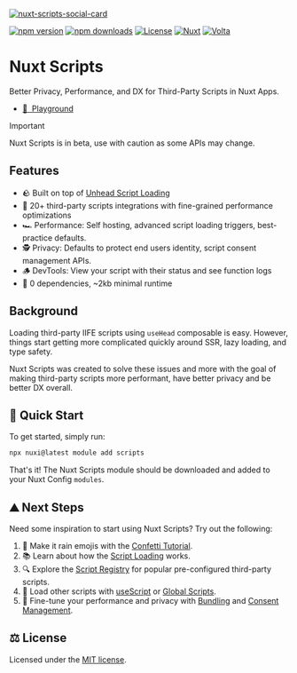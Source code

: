 [![nuxt-scripts-social-card](https://github.com/nuxt/scripts/blob/main/.github/banner.png)](https://scripts.nuxt.com)

[![npm version][npm-version-src]][npm-href]
[![npm downloads][npm-downloads-src]][npm-href]
[![License][license-src]][license-href]
[![Nuxt][nuxt-src]][nuxt-href]
[![Volta][volta-src]][volta-href]

# Nuxt Scripts

Better Privacy, Performance, and DX for Third-Party Scripts in Nuxt Apps.

- [👾 &nbsp;Playground](https://stackblitz.com/edit/nuxt-starter-pkwfkx?file=pages%2Findex.vue)

> [!IMPORTANT]
> Nuxt Scripts is in beta, use with caution as some APIs may change.

## Features

- 🪨 Built on top of [Unhead Script Loading](https://unhead.unjs.io/docs/typescript/head/guides/core-concepts/loading-scripts)
- 🎁 20+ third-party scripts integrations with fine-grained performance optimizations
- 🏎️ Performance: Self hosting, advanced script loading triggers, best-practice defaults.
- 🕵️ Privacy: Defaults to protect end users identity, script consent management APIs.
- 🪵 DevTools: View your script with their status and see function logs
- 🚀 0 dependencies, ~2kb minimal runtime

## Background

Loading third-party IIFE scripts using `useHead` composable is easy. However,
things start getting more complicated quickly around SSR, lazy loading, and type safety.

Nuxt Scripts was created to solve these issues and more with the goal of making third-party scripts more performant,
have better privacy and be better DX overall.

## 🚀 Quick Start

To get started, simply run:

```bash
npx nuxi@latest module add scripts
```

That's it! The Nuxt Scripts module should be downloaded and added to your Nuxt Config `modules`.

## ⛰️ Next Steps

Need some inspiration to start using Nuxt Scripts? Try out the following:

1. 🎉 Make it rain emojis with the [Confetti Tutorial](https://scripts.nuxt.com/docs/getting-started/confetti-tutorial).
2. 📚 Learn about how the [Script Loading](https://scripts.nuxt.com/docs/guides/script-triggers) works.
3. 🔍 Explore the [Script Registry](https://scripts.nuxt.com/scripts) for popular pre-configured third-party scripts.
3. 🚀 Load other scripts with [useScript](https://scripts.nuxt.com/docs/api/use-script) or [Global Scripts](https://scripts.nuxt.com/docs/guides/global).
4. 🔨 Fine-tune your performance and privacy with [Bundling](https://scripts.nuxt.com/docs/guides/bundling) and [Consent Management](https://scripts.nuxt.com/docs/guides/consent).

## ⚖️ License

Licensed under the [MIT license](https://github.com/nuxt/scripts/blob/main/LICENSE.md).

<!-- Badges -->
[npm-version-src]: https://img.shields.io/npm/v/@nuxt/scripts/latest.svg?style=flat&colorA=18181B&colorB=28CF8D
[npm-downloads-src]: https://img.shields.io/npm/dm/@nuxt/scripts.svg?style=flat&colorA=18181B&colorB=28CF8D
[npm-href]: https://npmjs.com/package/@nuxt/scripts

[license-src]: https://img.shields.io/npm/l/@nuxt/scripts.svg?style=flat&colorA=18181B&colorB=28CF8D
[license-href]: https://github.com/nuxt/scripts/blob/main/LICENSE.md

[nuxt-src]: https://img.shields.io/badge/Nuxt-18181B?logo=nuxt.js
[nuxt-href]: https://nuxt.com

[volta-src]: https://user-images.githubusercontent.com/904724/209143798-32345f6c-3cf8-4e06-9659-f4ace4a6acde.svg
[volta-href]: https://volta.net/nuxt/scripts?utm_source=nuxt_scripts_readme
